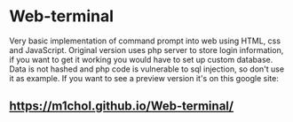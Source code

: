 # Web-terminal
Very basic implementation of command prompt into web using HTML, css and JavaScript. Original version uses php server to store login information, if you want to get it working you would have to set up custom database. Data is not hashed and php code is vulnerable to sql injection, so don't use it as example. If you want to see a preview version it's on this google site:
## https://m1chol.github.io/Web-terminal/
